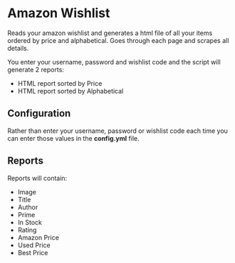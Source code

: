 # Amazon Wishlist
Reads your amazon wishlist and generates a html file of all your items ordered by price and alphabetical.
Goes through each page and scrapes all details.

You enter your username, password and wishlist code and the script will generate 2 reports:
  * HTML report sorted by Price
  * HTML report sorted by Alphabetical

## Configuration
Rather than enter your username, password or wishlist code each time you can enter those values in the **config.yml** file.


## Reports
Reports will contain:
  * Image
  * Title
  * Author
  * Prime
  * In Stock
  * Rating
  * Amazon Price
  * Used Price
  * Best Price

